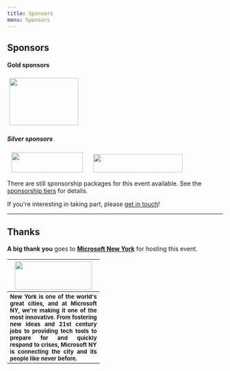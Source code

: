 ```yaml
---
title: Sponsors
menu: Sponsors
---
```


## Sponsors

#### Gold sponsors

<img src="http://dynamicinfradays.org/events/2016-nyc/img/mysql-logo.png" width="161" height="110" style="margin: 3px 5px 3px 5px;">

##### Silver sponsors

<img src="http://dynamicinfradays.org/events/2016-boston/img/sysdig-logo.png" width="167" height="47" style="margin: 0 10px 0 10px;">

<img src="http://dynamicinfradays.org/events/2016-nyc/img/rancher-logo.png" width="209" height="43" style="margin: 0 10px 0 10px;">

There are still sponsorship packages for this event available. See the [sponsorship tiers](/2016-nyc-sponsorship) for details.

If you're interesting in taking part, please [get in touch](mailto:2016-nyc-sponsorship@dynamicinfradays.org)!

----

## Thanks

**A big thank you** goes to **[Microsoft New York](http://microsoftnewyork.com)** for hosting this event.
<table style="border:none;vertical-align:middle;">
    <tr><th style="width:200px;text-align:center">
      <img src="http://microsoftnewengland.com/eventmanager/img/MSFT_logo_rgb_C-Gray_D.png" width="180" height="66" style="margin-left:auto;margin-right:auto;display:inline-block;">
    </th></tr>
    <tr><th style="font-size:small;text-align:justify">
      <span>New York is one of the world's great cities, and at Microsoft NY, we're making it one of the most innovative. From fostering new ideas and 21st century jobs to providing tech tools to prepare for and quickly respond to crises, Microsoft NY is connecting the city and its people like never before.</span>
    </th></tr>
</table>
